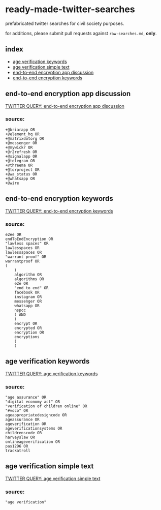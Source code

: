 # ready-made-twitter-searches
prefabricated twitter searches for civil society purposes.

for additions, please submit pull requests against `raw-searches.md`, **only**.
## index
* [age verification keywords](#age-verification-keywords)
* [age verification simple text](#age-verification-simple-text)
* [end-to-end encryption app discussion](#end-to-end-encryption-app-discussion)
* [end-to-end encryption keywords](#end-to-end-encryption-keywords)

## end-to-end encryption app discussion
[TWITTER QUERY: end-to-end encryption app discussion](https://twitter.com/search?q=%2B%40briarapp%20OR%20%2B%40element_hq%20OR%20%2B%40matrixdotorg%20OR%20%2B%40messenger%20OR%20%2B%40mywickr%20OR%20%2B%40r2refresh%20OR%20%2B%40signalapp%20OR%20%2B%40telegram%20OR%20%2B%40threema%20OR%20%2B%40torproject%20OR%20%2B%40wa_status%20OR%20%2B%40whatsapp%20OR%20%2B%40wire%20&src=typed_query&f=live)
### source:
```
+@briarapp OR
+@element_hq OR
+@matrixdotorg OR
+@messenger OR
+@mywickr OR
+@r2refresh OR
+@signalapp OR
+@telegram OR
+@threema OR
+@torproject OR
+@wa_status OR
+@whatsapp OR
+@wire
```

## end-to-end encryption keywords
[TWITTER QUERY: end-to-end encryption keywords](https://twitter.com/search?q=e2ee%20OR%20endToEndEncryption%20OR%20%22lawless%20spaces%22%20OR%20lawlesspaces%20OR%20lawlessspaces%20OR%20%22warrant%20proof%22%20OR%20warrantproof%20OR%20%28%28algorithm%20OR%20algorithms%20OR%20e2e%20OR%20%22end%20to%20end%22%20OR%20facebook%20OR%20instagram%20OR%20messenger%20OR%20whatsapp%20OR%20nspcc%29%20AND%20%28encrypt%20OR%20encrypted%20OR%20encryption%20OR%20encryptions%29%29%20&src=typed_query&f=live)
### source:
```
e2ee OR
endToEndEncryption OR
"lawless spaces" OR
lawlesspaces OR
lawlessspaces OR
"warrant proof" OR
warrantproof OR
(
    (
	algorithm OR
	algorithms OR
	e2e OR
	"end to end" OR
	facebook OR
	instagram OR
	messenger OR
	whatsapp OR
	nspcc
	) AND
    (
	encrypt OR
	encrypted OR
	encryption OR
	encryptions
	)
    )
```

## age verification keywords
[TWITTER QUERY: age verification keywords](https://twitter.com/search?q=%22age%20assurance%22%20OR%20%22digital%20economy%20act%22%20OR%20%22verification%20of%20children%20online%22%20OR%20%22%23voco%22%20OR%20ageappropriatedesigncode%20OR%20ageassurance%20OR%20ageverification%20OR%20ageverificationsystems%20OR%20childrenscode%20OR%20harveyslaw%20OR%20onlineageverification%20OR%20pas1296%20OR%20trackatroll%20&src=typed_query&f=live)
### source:
```
"age assurance" OR
"digital economy act" OR
"verification of children online" OR
"#voco" OR
ageappropriatedesigncode OR
ageassurance OR
ageverification OR
ageverificationsystems OR
childrenscode OR
harveyslaw OR
onlineageverification OR
pas1296 OR
trackatroll
```

## age verification simple text
[TWITTER QUERY: age verification simple text](https://twitter.com/search?q=%22age%20verification%22%20&src=typed_query&f=live)
### source:
```
"age verification"
```

